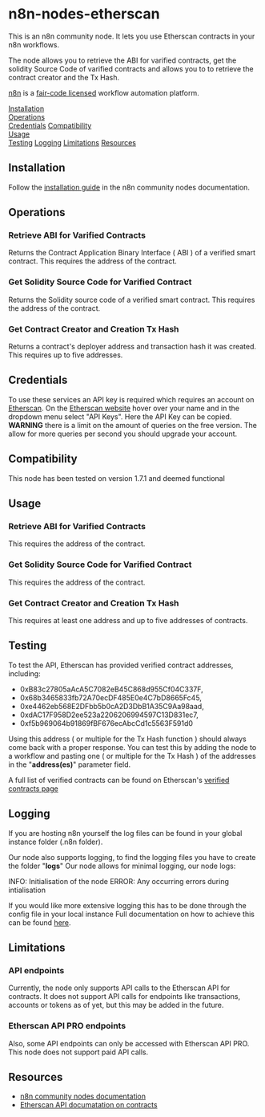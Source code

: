 # n8n-nodes-etherscan

This is an n8n community node. It lets you use Etherscan contracts in your n8n workflows.

The node allows you to retrieve the ABI for varified contracts, get the solidity Source Code of varified contracts and allows you to to retrieve the contract creator and the Tx Hash.

[n8n](https://n8n.io/) is a [fair-code licensed](https://docs.n8n.io/reference/license/) workflow automation platform.

[Installation](#installation)  
[Operations](#operations)  
[Credentials](#credentials) 
[Compatibility](#compatibility)  
[Usage](#usage)  
[Testing](#testing)
[Logging](#logging)
[Limitations](#limitations)
[Resources](#resources) 

## Installation

Follow the [installation guide](https://docs.n8n.io/integrations/community-nodes/installation/) in the n8n community nodes documentation.

## Operations

### Retrieve ABI for Varified Contracts 
Returns the Contract Application Binary Interface ( ABI ) of a verified smart contract. 
This requires the address of the contract.

### Get Solidity Source Code for Varified Contract 
Returns the Solidity source code of a verified smart contract.
This requires the address of the contract.

### Get Contract Creator and Creation Tx Hash 
Returns a contract's deployer address and transaction hash it was created.
This requires up to five addresses.

## Credentials

To use these services an API key is required which requires an account on [Etherscan](etherscan.io).
On the [Etherscan website](etherscan.io) hover over your name and in the dropdown menu select "API Keys".
Here the API Key can be copied. __WARNING__ there is a limit on the amount of queries on the free version.
The allow for more queries per second you should upgrade your account.


## Compatibility

This node has been tested on version 1.7.1 and deemed functional

## Usage

### Retrieve ABI for Varified Contracts 
This requires the address of the contract.

### Get Solidity Source Code for Varified Contract 
This requires the address of the contract.

### Get Contract Creator and Creation Tx Hash
This requires at least one address and up to five addresses of contracts.

## Testing
To test the API, Etherscan has provided verified contract addresses, including:

* 0xB83c27805aAcA5C7082eB45C868d955Cf04C337F,
* 0x68b3465833fb72A70ecDF485E0e4C7bD8665Fc45,
* 0xe4462eb568E2DFbb5b0cA2D3DbB1A35C9Aa98aad,
* 0xdAC17F958D2ee523a2206206994597C13D831ec7,
* 0xf5b969064b91869fBF676ecAbcCd1c5563F591d0

Using this address ( or multiple for the Tx Hash function ) should always come back with a proper response.
You can test this by adding the node to a workflow and pasting one ( or multiple for the Tx Hash ) of the addresses in the "**address(es)**" parameter field.

A full list of verified contracts can be found on Etherscan's [verified contracts page](https://etherscan.io/contractsVerified)

## Logging
If you are hosting n8n yourself the log files can be found in your global instance folder (.n8n folder).

Our node also supports logging, to find the logging files you have to create the folder "**logs**"
Our node allows for minimal logging, our node logs:

INFO: Initialisation of the node
ERROR: Any occurring errors during intialisation

If you would like more extensive logging this has to be done through the config file in your local instance
Full documentation on how to achieve this can be found [here](https://docs.n8n.io/hosting/logging-monitoring/logging/#setup).

## Limitations

### API endpoints
Currently, the node only supports API calls to the Etherscan API for contracts.
It does not support API calls for endpoints like transactions, accounts or tokens as of yet, but this may be added in the future.

### Etherscan API PRO endpoints
Also, some API endpoints can only be accessed with Etherscan API PRO. This node does not support paid API calls.

## Resources

* [n8n community nodes documentation](https://docs.n8n.io/integrations/community-nodes/)
* [Etherscan API documatation on contracts](https://docs.etherscan.io/api-endpoints/contracts)
